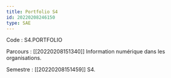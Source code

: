 ```yaml
---
title: Portfolio S4
id: 20220208246150
type: SAE
---
```


Code : S4.PORTFOLIO

Parcours : [[20220208151340]] Information numérique dans les organisations.

Semestre : [[20220208151459]] S4.